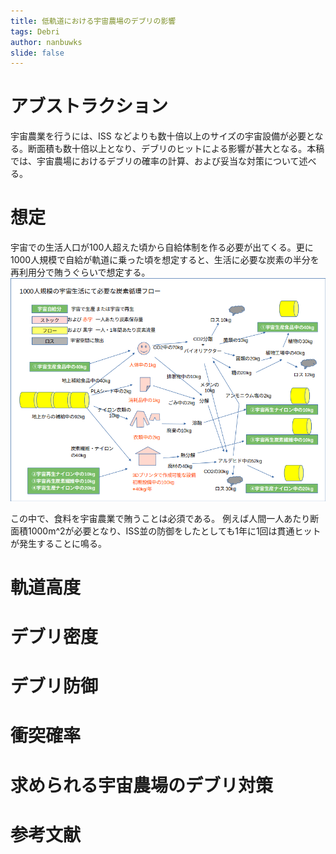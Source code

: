 ```yaml
---
title: 低軌道における宇宙農場のデブリの影響
tags: Debri
author: nanbuwks
slide: false
---
```

# アブストラクション

宇宙農業を行うには、ISS などよりも数十倍以上のサイズの宇宙設備が必要となる。断面積も数十倍以上となり、デブリのヒットによる影響が甚大となる。本稿では、宇宙農場におけるデブリの確率の計算、および妥当な対策について述べる。

# 想定

宇宙での生活人口が100人超えた頃から自給体制を作る必要が出てくる。更に1000人規模で自給が軌道に乗った頃を想定すると、生活に必要な炭素の半分を再利用分で賄うぐらいで想定する。
![text](images/carboncycle.png)

この中で、食料を宇宙農業で賄うことは必須である。
例えば人間一人あたり断面積1000m^2が必要となり、ISS並の防御をしたとしても1年に1回は貫通ヒットが発生することに鳴る。

# 軌道高度


# デブリ密度


# デブリ防御


# 衝突確率


# 求められる宇宙農場のデブリ対策


# 参考文献
